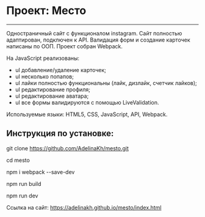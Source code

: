# Проект: Место
---
 Одностраничный сайт с функционалом instagram. Сайт полностью адаптирован, подключен к API. Валидация форм и создание карточек написаны по ООП. Проект собран Webpack.

 На JavaScript реализованы: 
 - ul добавление/удаление карточек; 
 - ul несколько попапов; 
 - ul лайки полностью функциональны (лайк, дизлайк, счетчик лайков); 
 - ul редактирование профиля; 
 - ul редактирование аватара; 
 - ul все формы валидируются с помощью LiveValidation.

Используемые языки: HTML5, CSS, JavaScript, API, Webpack.

Инструкция по установке:
---

git clone https://github.com/AdelinaKh/mesto.git

cd mesto

npm i webpack --save-dev

npm run build

npm run dev


Ссылка на сайт: https://adelinakh.github.io/mesto/index.html

